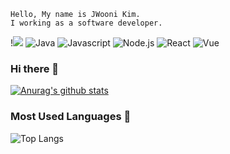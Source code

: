 ```
Hello, My name is JWooni Kim.
I working as a software developer.
```
!<img src="https://img.shields.io/badge/HTML-E34F26?style=flat-square&logo=HTML5&logoColor=white"/>
![Java](https://img.shields.io/static/v1?label=&message=Java&color=3178C6&logo=Java&logoColor=white)
![Javascript](https://img.shields.io/static/v1?label=&message=Javascript&color=F7DF1E&logo=javascript&logoColor=white)
![Node.js](https://img.shields.io/static/v1?label=&message=Node.js&color=339933&logo=node.js&logoColor=white)
![React](https://img.shields.io/static/v1?label=&message=React&color=61DAFB&logo=react&logoColor=white)
![Vue](https://img.shields.io/static/v1?label=&message=Vue&color=4FC08D&logo=vue.js&logoColor=white)
### Hi there 👋
[![Anurag's github stats](https://github-readme-stats.vercel.app/api?username=JWooni&count_private=true)](https://github.com/anuraghazra/github-readme-stats)

### Most Used Languages 💬
![Top Langs](https://github-readme-stats.vercel.app/api/top-langs/?username=JWooni&count_private=true&layout=compact&hide=csharp)


<!--
###
[![SolvedAC tier](http://mazassumnida.wtf/api/generate_badge?boj=wjddns59)](https://solved.ac/)
-->

<!--
**Jwooni/JWooni** is a ✨ _special_ ✨ repository because its `README.md` (this file) appears on your GitHub profile.
Here are some ideas to get you started:
- 🔭 I’m currently working on ...
- 🌱 I’m currently learning ...
- 👯 I’m looking to collaborate on ...
- 🤔 I’m looking for help with ...
- 💬 Ask me about ...
- 📫 How to reach me: ...
- 😄 Pronouns: ...
- ⚡ Fun fact: ...
-->

